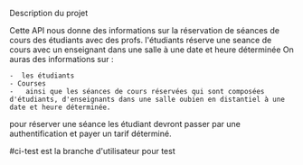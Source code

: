 Description du projet 

Cette API nous donne des informations sur la réservation de séances de cours des étudiants avec des profs.
l'étudiants réserve une seance de cours avec un enseignant dans une salle à une date et heure déterminée
On auras des informations sur :

    -  les étudiants
    - Courses 
    -   ainsi que les séances de cours réservées qui sont composées d'étudiants, d'enseignants dans une salle oubien en distantiel à une date et heure déterminée.


pour réserver une séance les étudiant devront passer par une authentification et payer un tarif déterminé.


#ci-test  est la branche d'utilisateur pour test